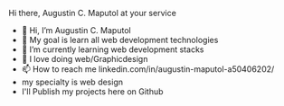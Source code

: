  Hi there, Augustin C. Maputol at your service

- 👋 Hi, I’m Augustin C. Maputol
- 👀 My goal is learn all web development technologies
- 🌱 I’m currently learning web development stacks
- 💞️ I love doing web/Graphicdesign
- 📫 How to reach me linkedin.com/in/augustin-maputol-a50406202/
-   my specialty is web design
- I'll Publish my projects here on Github

<!---
augustinmaps01/augustinmaps01 is a ✨ special ✨ repository because its `README.md` (this file) appears on your GitHub profile.
You can click the Preview link to take a look at your changes.
--->
